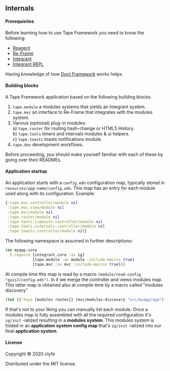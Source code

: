 ## Internals

#### Prerequisites

Before learning how to use Tape Framework you need to know the following:
- [Reagent](https://github.com/reagent-project/reagent)
- [Re-Frame](https://github.com/day8/re-frame)
- [Integrant](https://github.com/weavejester/integrant)
- [Integrant REPL](https://github.com/weavejester/integrant-repl)

Having knowledge of how [Duct Framework](https://github.com/duct-framework) works helps.

#### Building blocks

A Tape Framework application based on the following building blocks:
1. `tape.module` a modules systems that yields an Integrant system.
2. `tape.mvc` an interface to Re-Frame that integrates with the modules system.
3. Various (optional) plug-in modules:  
    a) `tape.router` for routing hash-change or HTML5 History.  
    b) `tape.tools` timers and intervals modules & ui helpers.  
    c) `tape.toasts` toasts notifications module.
4. `tape.dev` development workflows.

Before proceeding, you should make yourself familiar with each of these by going over their READMEs.

#### Application startup

An application starts with a `config.edn` configuration map, typically stored in `resources/app-name/config.edn`.
This map has an entry for each module used along with its configuration. Example:

```clojure
{:tape.mvc.controller/module nil
 :tape.mvc.view/module nil
 :tape.mvc/module nil
 :tape.router/module nil
 :tape.tools.timeouts.controller/module nil
 :tape.tools.intervals.controller/module nil
 :tape.toasts.controller/module nil}
```

The following namespace is assumed in further descriptions:

```clojure
(ns myapp.core
  (:require [integrant.core :as ig]
            [tape.module :as module :include-macros true] 
            [tape.mvc :as mvc :include-macros true]))
```

At compile time this map is read by a macro `(module/read-config "guis7/config.edn")`. In it we merge the controller 
and views modules map. This latter map is obtained also at compile time by a macro called "modules discovery"

```clojure
(let [{:keys [modules routes]} (mvc/modules-discovery "src/myapp/app")])
```

If that's not to your liking you can manually list each module. Once a modules map is fully assembled with all the 
required configuration it's `ig/init` -ialized resulting in a **modules system**. This modules system is folded in an
**application system config map** that's `ig/init` -ialized into our final **application system**.

#### License

Copyright © 2020 clyfe

Distributed under the MIT license.
